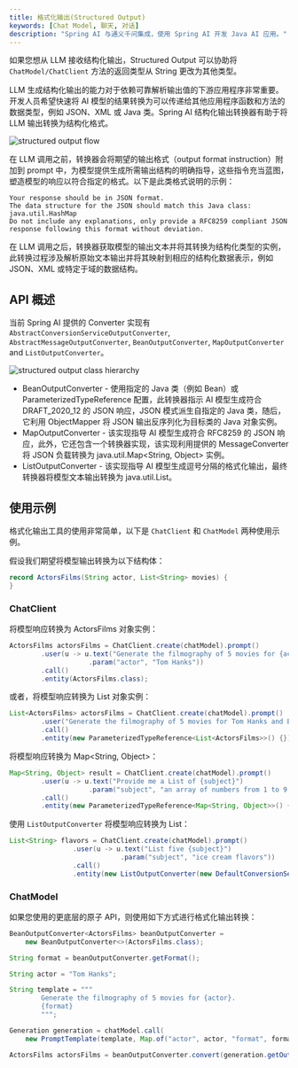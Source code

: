 ```yaml
---
title: 格式化输出(Structured Output)
keywords: [Chat Model, 聊天, 对话]
description: "Spring AI 与通义千问集成，使用 Spring AI 开发 Java AI 应用。"
---
```


如果您想从 LLM 接收结构化输出，Structured Output 可以协助将 `ChatModel/ChatClient` 方法的返回类型从 String 更改为其他类型。

LLM 生成结构化输出的能力对于依赖可靠解析输出值的下游应用程序非常重要。开发人员希望快速将 AI 模型的结果转换为可以传递给其他应用程序函数和方法的数据类型，例如 JSON、XML 或 Java 类。Spring AI 结构化输出转换器有助于将 LLM 输出转换为结构化格式。

![structured output flow](https://img.alicdn.com/imgextra/i2/O1CN01JozLPb1zIX4DMaXTO_!!6000000006691-0-tps-2809-1423.jpg)

在 LLM 调用之前，转换器会将期望的输出格式（output format instruction）附加到 prompt 中，为模型提供生成所需输出结构的明确指导，这些指令充当蓝图，塑造模型的响应以符合指定的格式。以下是此类格式说明的示例：

```text
Your response should be in JSON format.
The data structure for the JSON should match this Java class: java.util.HashMap
Do not include any explanations, only provide a RFC8259 compliant JSON response following this format without deviation.
```

在 LLM 调用之后，转换器获取模型的输出文本并将其转换为结构化类型的实例，此转换过程涉及解析原始文本输出并将其映射到相应的结构化数据表示，例如 JSON、XML 或特定于域的数据结构。

## API 概述

当前 Spring AI 提供的 Converter 实现有 `AbstractConversionServiceOutputConverter`, `AbstractMessageOutputConverter`, `BeanOutputConverter`, `MapOutputConverter` and `ListOutputConverter`。

![structured output class hierarchy](https://img.alicdn.com/imgextra/i2/O1CN01JTh3dN1iXmmroxnYo_!!6000000004423-0-tps-2864-1396.jpg)

* BeanOutputConverter<T> - 使用指定的 Java 类（例如 Bean）或 ParameterizedTypeReference 配置，此转换器指示 AI 模型生成符合 DRAFT_2020_12 的 JSON 响应，JSON 模式派生自指定的 Java 类，随后，它利用 ObjectMapper 将 JSON 输出反序列化为目标类的 Java 对象实例。
* MapOutputConverter - 该实现指导 AI 模型生成符合 RFC8259 的 JSON 响应，此外，它还包含一个转换器实现，该实现利用提供的 MessageConverter 将 JSON 负载转换为 java.util.Map<String, Object> 实例。
* ListOutputConverter - 该实现指导 AI 模型生成逗号分隔的格式化输出，最终转换器将模型文本输出转换为 java.util.List。

## 使用示例

格式化输出工具的使用非常简单，以下是 `ChatClient` 和 `ChatModel` 两种使用示例。

假设我们期望将模型输出转换为以下结构体：
```java
record ActorsFilms(String actor, List<String> movies) {
}
```

### ChatClient
将模型响应转换为 ActorsFilms 对象实例：

```java
ActorsFilms actorsFilms = ChatClient.create(chatModel).prompt()
        .user(u -> u.text("Generate the filmography of 5 movies for {actor}.")
                    .param("actor", "Tom Hanks"))
        .call()
        .entity(ActorsFilms.class);
```

或者，将模型响应转换为 List<ActorsFilms> 对象实例：

```java
List<ActorsFilms> actorsFilms = ChatClient.create(chatModel).prompt()
        .user("Generate the filmography of 5 movies for Tom Hanks and Bill Murray.")
        .call()
        .entity(new ParameterizedTypeReference<List<ActorsFilms>>() {});
```

将模型响应转换为 Map<String, Object>：

```java
Map<String, Object> result = ChatClient.create(chatModel).prompt()
        .user(u -> u.text("Provide me a List of {subject}")
                    .param("subject", "an array of numbers from 1 to 9 under their key name 'numbers'"))
        .call()
        .entity(new ParameterizedTypeReference<Map<String, Object>>() {});
```

使用 `ListOutputConverter` 将模型响应转换为 List<String>：

```java
List<String> flavors = ChatClient.create(chatModel).prompt()
                .user(u -> u.text("List five {subject}")
                            .param("subject", "ice cream flavors"))
                .call()
                .entity(new ListOutputConverter(new DefaultConversionService()));
```

### ChatModel

如果您使用的更底层的原子 API，则使用如下方式进行格式化输出转换：

```java
BeanOutputConverter<ActorsFilms> beanOutputConverter =
    new BeanOutputConverter<>(ActorsFilms.class);

String format = beanOutputConverter.getFormat();

String actor = "Tom Hanks";

String template = """
        Generate the filmography of 5 movies for {actor}.
        {format}
        """;

Generation generation = chatModel.call(
    new PromptTemplate(template, Map.of("actor", actor, "format", format)).create()).getResult();

ActorsFilms actorsFilms = beanOutputConverter.convert(generation.getOutput().getContent());
```
